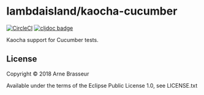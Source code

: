 # lambdaisland/kaocha-cucumber

[![CircleCI](https://circleci.com/gh/lambdaisland/kaocha-cucumber.svg?style=svg)](https://circleci.com/gh/lambdaisland/kaocha-cucumber) [![cljdoc badge](https://cljdoc.org/badge/lambdaisland/kaocha-cucumber)](https://cljdoc.org/d/lambdaisland/kaocha-cucumber/CURRENT)

Kaocha support for Cucumber tests.


## License

Copyright &copy; 2018 Arne Brasseur

Available under the terms of the Eclipse Public License 1.0, see LICENSE.txt
